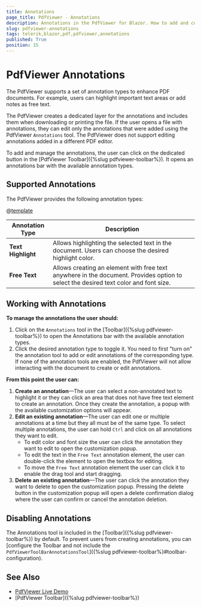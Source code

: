 ```yaml
---
title: Annotations
page_title: PdfViewer - Annotations
description: Annotations in the PdfViewer for Blazor. How to add and configure annotations in the PdfViewer for Blazor
slug: pdfviewer-annotations
tags: telerik,blazor,pdf,pdfviewer,annotations
published: True
position: 15
---
```


# PdfViewer Annotations

The PdfViewer supports a set of annotation types to enhance PDF documents. For example, users can highlight important text areas or add notes as free text.

The PdfViewer creates a dedicated layer for the annotations and includes them when downloading or printing the file. If the user opens a file with annotations, they can edit only the annotations that were added using the PdfViewer `Annotations` tool. The PdfViewer does not support editing annotations added in a different PDF editor.

To add and manage the annotations, the user can click on the dedicated button in the [PdfViewer Toolbar]({%slug pdfviewer-toolbar%}). It opens an annotations bar with the available annotation types.

## Supported Annotations

The PdfViewer provides the following annotation types:

@[template](/_contentTemplates/common/parameters-table-styles.md#table-layout)

| Annotation Type | Description |
| --- | --- |
| **Text Highlight** | Allows highlighting the selected text in the document. Users can choose the desired highlight color. |
| **Free Text** | Allows creating an element with free text anywhere in the document. Provides option to select the desired text color and font size. |

## Working with Annotations

**To manage the annotations the user should:**

1. Click on the `Annotations` tool in the [Toolbar]({%slug pdfviewer-toolbar%}) to open the Annotations bar with the available annotation types.
1. Click the desired annotation type to toggle it. You need to first "turn on" the annotation tool to add or edit annotations of the corresponding type. If none of the annotation tools are enabled, the PdfViewer will not allow interacting with the document to create or edit annotations.

**From this point the user can:**

1. **Create an annotation**&mdash;The user can select a non-annotated text to highlight it or they can click an area that does not have free text element to create an annotation. Once they create the annotation, a popup with the available customization options will appear.
1. **Edit an existing annotation**&mdash;The user can edit one or multiple annotations at a time but they all must be of the same type. To select multiple annotations, the user can hold `Ctrl` and click on all annotations they want to edit.
    * To edit color and font size the user can click the annotation they want to edit to open the customization popup.
    * To edit the text in the `Free Text` annotation element, the user can double-click the element to open the textbox for editing.
    * To move the `Free Text` annotation element the user can click it to enable the drag tool and start dragging. 
1. **Delete an existing annotation**&mdash;The user can click the annotation they want to delete to open the customization popup. Pressing the delete button in the customization popup will open a delete confirmation dialog where the user can confirm or cancel the annotation deletion.

## Disabling Annotations

The Annotations tool is included in the [Toolbar]({%slug pdfviewer-toolbar%}) by default. To prevent users from creating annotations, you can [configure the Toolbar and not include the `PdfViewerToolBarAnnotationsTool`]({%slug pdfviewer-toolbar%}#toolbar-configuration).

## See Also

* [PdfViewer Live Demo](https://demos.telerik.com/blazor-ui/pdfviewer/overview)
* [PdfViewer Toolbar]({%slug pdfviewer-toolbar%})
